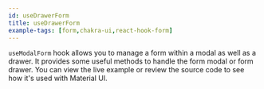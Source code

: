 ```yaml
---
id: useDrawerForm
title: useDrawerForm
example-tags: [form,chakra-ui,react-hook-form]
---
```


`useModalForm` hook allows you to manage a form within a modal as well as a drawer. It provides some useful methods to handle the form modal or form drawer. You can view the live example or review the source code to see how it's used with Material UI.

<CodeSandboxExample path="form-chakra-ui-use-drawer-form" />
